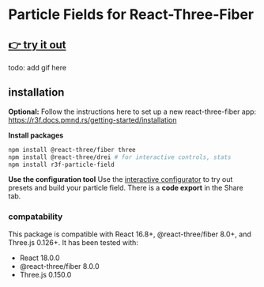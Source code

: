 # Particle Fields for React-Three-Fiber

## [👉 try it out](https://brettlyne.github.io/r3f-particle-field/)

todo: add gif here

## installation

**Optional:** Follow the instructions here to set up a new react-three-fiber app:
https://r3f.docs.pmnd.rs/getting-started/installation

**Install packages**

```sh
npm install @react-three/fiber three
npm install @react-three/drei # for interactive controls, stats
npm install r3f-particle-field
```

**Use the configuration tool**
Use the [interactive configurator](https://brettlyne.github.io/r3f-particle-field/) to try out presets and build your particle field.
There is a **code export** in the Share tab.

### compatability

This package is compatible with React 16.8+, @react-three/fiber 8.0+, and Three.js 0.126+.
It has been tested with:

- React 18.0.0
- @react-three/fiber 8.0.0
- Three.js 0.150.0
